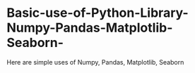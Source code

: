 # Basic-use-of-Python-Library-Numpy-Pandas-Matplotlib-Seaborn-
Here are simple uses of Numpy, Pandas, Matplotlib, Seaborn
